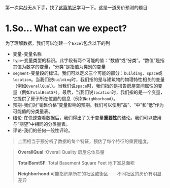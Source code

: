 第一次实战无从下手，找了[这篇笔记](https://www.kaggle.com/code/pmarcelino/comprehensive-data-exploration-with-python/notebook)学习一下。这是一道房价预测的题目

# 1.So... What can we expect?

为了理解数据，我们可以创建一个`Excel`包含以下的列

+ 变量-变量名称
+ `type`-变量类型的标识。此字段有两个可能的值：“数值”或“分类”。“数值”是指其值为数字的变量，“分类”是指值为类别的变量
+ `segment`-变量段的标识。我们可以定义三个可能的部分：`building`、`space`或`location`。当我们说`building`时，我们指的是与建筑物的物理特性相关的变量（例如`OverallQual`）。当我们说`space`时，我们指的是报告房屋空间属性的变量（例如`TotalBsmtSF`）。最后，当我们说`location`时，我们指的是一个变量，它提供了房子所在位置的信息（例如`Neighborhood`）。
+ 预期-我们对“销售价格”变量影响的预期。我们可以使用“高”、“中”和“低”作为可能值的分类量表。
+ 结论-在快速查看数据后，我们得出了关于变量**重要性**的结论。我们可以使用与“期望”中相同的分类量表。
+ 评论-我们的任何一般性评论。

> 上面相当于预分析了数据的每个特征，预估了每个特征的重要程度。

> **OverallQual** :Overall Quality 房屋总体质量
>
> **TotalBsmtSF**: Total Basement Square Feet 地下室总面积
>
> **Neighborhood**:可能指房屋所在的社区或街区——不同社区的房价有明显差异

